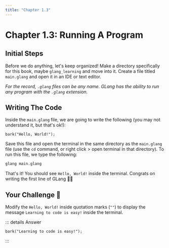 ```yaml
---
title: "Chapter 1.3"
---
```


# Chapter 1.3: Running A Program

## Initial Steps

Before we do anything, let's keep organized! Make a directory specifically for this book, maybe `glang_learning` and move into it. Create a file titled `main.glang` and open it in an IDE or text editor.

_For the record, `.glang` files can be any name. GLang has the ability to run any program with the `.glang` extension._

## Writing The Code

Inside the `main.glang` file, we are going to write the following (you may not understand it, but that's ok!):

```glang
bark("Hello, World!");
```

Save this file and open the terminal in the same directory as the `main.glang` file (use the `cd` command, or right click > open terminal in that directory). To run this file, we type the following:

```sh
glang main.glang
```

That's it! You should see `Hello, World!` inside the terminal. Congrats on writing the first line of GLang 🎉🎉

## Your Challenge 🤔

Modify the `Hello, World!` inside quotation marks (`""`) to display the message `Learning to code is easy!` inside the terminal.

::: details Answer
```glang
bark("Learning to code is easy!");
```
:::
